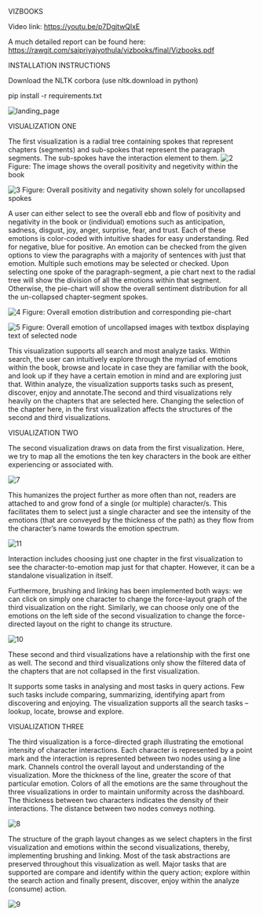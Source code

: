 VIZBOOKS

Video link: https://youtu.be/p7DgjtwQlxE

A much detailed report can be found here: https://rawgit.com/saipriyajyothula/vizbooks/final/Vizbooks.pdf

INSTALLATION INSTRUCTIONS

Download the NLTK corbora (use nltk.download in python)

pip install -r requirements.txt



![landing_page](https://cloud.githubusercontent.com/assets/22560070/19956804/3874794c-a15e-11e6-90d1-81c40636335c.PNG)

VISUALIZATION ONE
 
The first visualization is a radial tree containing spokes that represent chapters (segments) and sub-spokes that represent the paragraph segments. The sub-spokes have the interaction element to them. 
![2](https://cloud.githubusercontent.com/assets/22560070/19956805/38752612-a15e-11e6-9984-2b0a258773f2.PNG)
Figure: The image shows the overall positivity and negetivity within the book

![3](https://cloud.githubusercontent.com/assets/22560070/19956806/38777516-a15e-11e6-8921-b7e47aefcf3c.PNG)
Figure: Overall positivity and negativity shown solely for uncollapsed spokes


A user can either select to see the overall ebb and flow of positivity and negativity in the book or (individual) emotions such as anticipation, sadness, disgust, joy, anger, surprise, fear, and trust. Each of these emotions is color-coded with intuitive shades for easy understanding. Red for negative, blue for positive. An emotion can be checked from the given options to view the paragraphs with a majority of sentences with just that emotion. Multiple such emotions may be selected or checked. Upon selecting one spoke of the paragraph-segment, a pie chart next to the radial tree will show the division of all the emotions within that segment. Otherwise, the pie-chart will show the overall sentiment distribution for all the un-collapsed chapter-segment spokes.

![4](https://cloud.githubusercontent.com/assets/22560070/19956803/387312dc-a15e-11e6-81ef-a7cae61a9f4f.PNG)
Figure: Overall emotion distribution and corresponding pie-chart

![5](https://cloud.githubusercontent.com/assets/22560070/19956807/38787df8-a15e-11e6-99c2-510f60a971e9.PNG)
Figure: Overall emotion of uncollapsed images with textbox displaying text of selected node

This visualization supports all search and most analyze tasks. Within search, the user can intuitively explore through the myriad of emotions within the book, browse and locate in case they are familiar with the book, and look up if they have a certain emotion in mind and are exploring just that. Within analyze, the visualization supports tasks such as present, discover, enjoy and annotate.The second and third visualizations rely heavily on the chapters that are selected here. Changing the selection of the chapter here, in the first visualization affects the structures of the second and third visualizations.

VISUALIZATION TWO

 
The second visualization draws on data from the first visualization. Here, we try to map all the emotions the ten key characters in the book are either experiencing or associated with. 

![7](https://cloud.githubusercontent.com/assets/22560070/19956808/38b6e160-a15e-11e6-9161-547adfa61907.PNG)

This humanizes the project further as more often than not, readers are attached to and grow fond of a single (or multiple) character/s. This facilitates them to select just a single character and see the intensity of the emotions (that are conveyed by the thickness of the path) as they flow from the character’s name towards the emotion spectrum. 

![11](https://cloud.githubusercontent.com/assets/22560070/19956810/38b6f254-a15e-11e6-9634-fd438517e42e.PNG)

Interaction includes choosing just one chapter in the first visualization to see the character-to-emotion map just for that chapter. However, it can be a standalone visualization in itself.

Furthermore, brushing and linking has been implemented both ways: we can click on simply one character to change the force-layout graph of the third visualization on the right. Similarly, we can choose only one of the emotions on the left side of the second visualization to change the force-directed layout on the right to change its structure. 

![10](https://cloud.githubusercontent.com/assets/22560070/19956812/38b87c78-a15e-11e6-9358-d256df561682.PNG)

These second and third visualizations have a relationship with the first one as well. The second and third visualizations only show the filtered data of the chapters that are not collapsed in the first visualization.

It supports some tasks in analysing and most tasks in query actions. Few such tasks include comparing, summarizing, identifying apart from discovering and enjoying. The visualization supports all the search tasks – lookup, locate, browse and explore.

VISUALIZATION THREE

The third visualization is a force-directed graph illustrating the emotional intensity of character interactions. Each character is represented by a point mark and the interaction is represented between two nodes using a line mark. Channels control the overall layout and understanding of the visualization. More the thickness of the line, greater the score of that particular emotion. Colors of all the emotions are the same throughout the three visualizations in order to maintain uniformity across the dashboard. The thickness between two characters indicates the density of their interactions. The distance between two nodes conveys nothing.

![8](https://cloud.githubusercontent.com/assets/22560070/19956809/38b6fc90-a15e-11e6-89dd-ed7e7f6e0d87.PNG)

The structure of the graph layout changes as we select chapters in the first visualization and emotions within the second visualizations, thereby, implementing brushing and linking. Most of the task abstractions are preserved throughout this visualization as well. Major tasks that are supported are compare and identify within the query  action; explore within the search action and finally present, discover, enjoy within the analyze (consume) action.

![9](https://cloud.githubusercontent.com/assets/22560070/19956811/38b73a34-a15e-11e6-9fd6-28da30e17ced.PNG)








